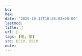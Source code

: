 ```yaml
---
bc:
hex:
date: '2025-10-13T10:28:03+08:00'
lastmod:
title: 􂊅
url: 􂊅
tags: [鑑, 鑒]
src: DCCV, DCCV
note:
---
```

